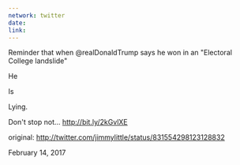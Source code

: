 ```yaml
---
network: twitter
date:
link:
---
```

Reminder that when @realDonaldTrump says he won in an "Electoral College landslide"

He

Is

Lying.

Don't stop not… http://bit.ly/2kGvlXE 

original: http://twitter.com/jimmylittle/status/831554298123128832 

February 14, 2017